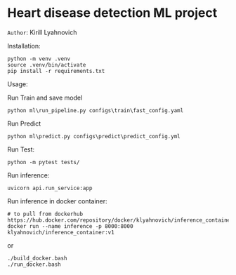 Heart disease detection ML project
==============================
`Author`: Kirill Lyahnovich

Installation: 
~~~
python -m venv .venv
source .venv/bin/activate
pip install -r requirements.txt
~~~

Usage:

Run Train and save model
~~~
python ml\run_pipeline.py configs\train\fast_config.yaml
~~~

Run Predict
~~~
python ml\predict.py configs\predict\predict_config.yml
~~~

Run Test:
~~~
python -m pytest tests/
~~~

Run inference: 
~~~
uvicorn api.run_service:app
~~~

Run inference in docker container: 
~~~
# to pull from dockerhub https://hub.docker.com/repository/docker/klyahnovich/inference_container
docker run --name inference -p 8000:8000 klyahnovich/inference_container:v1
~~~
or
~~~
./build_docker.bash
./run_docker.bash
~~~

